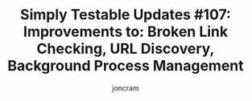 ---
layout: default
title: "Simply Testable Updates #107: Improvements to: Broken Link Checking, URL Discovery, Background Process Management"
author: joncram
newsletter:
    issue_number: 107th
    url: https://us5.campaign-archive2.com/?u=ac75e33d993d2b502e333ddd0&amp;id=b896935ac5
    highlights:
      - <a href="https://us5.campaign-archive2.com/?u=ac75e33d993d2b502e333ddd0&amp;id=b896935ac5#broken-link-checking">Broken link checking improvements</a>
      - <a href="https://us5.campaign-archive2.com/?u=ac75e33d993d2b502e333ddd0&amp;id=b896935ac5#url-discovery">URL discovery improvements</a>
      - <a href="https://us5.campaign-archive2.com/?u=ac75e33d993d2b502e333ddd0&amp;id=b896935ac5#background-process-management">Background process management improvements</a>
    closing_sentence: Expect the next newsletter in a week from now on 24 September 2014
---